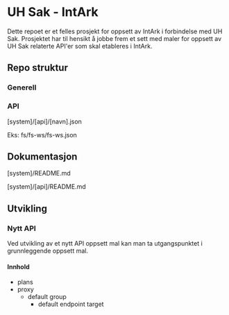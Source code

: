 # UH Sak - IntArk
Dette repoet er et felles prosjekt for oppsett av IntArk i forbindelse med UH Sak. Prosjektet har til hensikt å jobbe frem et sett med maler for oppsett av UH Sak relaterte API'er som skal etableres i IntArk.

## Repo struktur

### Generell

### API
[system]/[api]/[navn].json

Eks: fs/fs-ws/fs-ws.json

## Dokumentasjon
[system]/README.md

[system]/[api]/README.md

## Utvikling
### Nytt API
Ved utvikling av et nytt API oppsett mal kan man ta utgangspunktet i grunnleggende oppsett mal.

#### Innhold
* plans
* proxy
  * default group
    * default endpoint target
